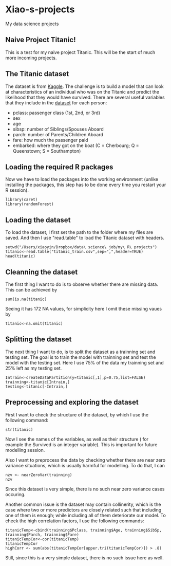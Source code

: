 # Xiao-s-projects
My data science projects
## Naive Project Titanic!

This is a test for my naive project Titanic. This will be the start of much more incoming projects.


## The Titanic dataset

The dataset is from [Kaggle](http://www.kaggle.com). The challenge is to build a model that can look at characteristics of an individual who was on the Titanic and predict the likelihood that they would have survived. There are several useful variables that they include in the [dataset](https://www.kaggle.com/c/titanic-gettingStarted) for each person: 
- pclass: passenger class (1st, 2nd, or 3rd)
- sex
- age
- sibsp: number of Siblings/Spouses Aboard
- parch: number of Parents/Children Aboard
- fare: how much the passenger paid
- embarked: where they got on the boat (C = Cherbourg; Q = Queenstown; S = Southampton)


## Loading the required R packages

Now we have to load the packages into the working environment (unlike installing the packages, this step has to be done every time you restart your R session).

```{r, warning = FALSE, message = FALSE}
library(caret)
library(randomForest)
```
## Loading the dataset

To load the dataset, I first set the path to the folder where my files are saved. And then I use "read.table" to load the Titanic dataset with headers.

```
setwd("/Users/xiaoyin/Dropbox/data\ science\ job/my\ R\ projects")
titanic<-read.table("titanic_train.csv",sep=",",header=TRUE)
head(titanic)
```
## Cleanning the dataset

The first thing I want to do is to observe whether there are missing data. This can be achieved by 
```
sum(is.na(titanic)
```
Seeing it has 172 NA values, for simplicity here I omit these missing vaues by
```
titanic<-na.omit(titanic)
```
## Splitting the dataset

The next thing I want to do, is to split the dataset as a trainning set and testing set. The goal is to train the model with trainning set and test the model with the testing set. Here I use 75% of the data my trainning set and 25% left as my testing set.

```
Intrain<-createDataPartition(y=titanic[,1],p=0.75,list=FALSE)
trainning<-titanic[Intrain,]
testing<-titanic[-Intrain,]
```

## Preprocessing and exploring the dataset

First I want to check the structure of the dataset, by which I use the following command:
```
str(titanic)
```
Now I see the names of the variables, as well as their structure ( for example the Survived is an integer variable). This is important for future modelling session.

Also I want to preprocess the data by checking whether there are near zero variance situations, which is usually harmful for modelling. To do that, I can
```
nzv <- nearZeroVar(trainning)
nzv
```
Since this dataset is very simple, there is no such near zero variance cases occuring. 

Another common issue is the dataset may contain collinerity, which is the case where two or more predictors are closely related such that including one of them is enough; while including all of them deteriorate our model. To check the  high correlation factors, I use the following commands:
```
titanicTemp<-cbind(trainning$Pclass, trainning$Age, trainning$SibSp, trainning$Parch, trainning$Fare)
titanicTempCor<-cor(titanicTemp)
titanicTempCor
highCorr <- sum(abs(titanicTempCor[upper.tri(titanicTempCor)]) > .8)
```
Still, since this is a very simple dataset, there is no such issue here as well.





















